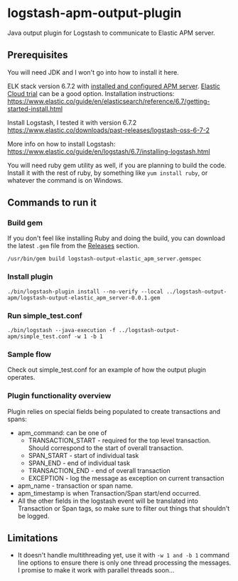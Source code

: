 # logstash-apm-output-plugin
Java output plugin for Logstash to communicate to Elastic APM server.

## Prerequisites
You will need JDK and I won't go into how to install it here.

ELK stack version 6.7.2 with [installed and configured APM server](https://www.elastic.co/guide/en/apm/server/6.7/installing.html). [Elastic Cloud trial](https://www.elastic.co/cloud/elasticsearch-service/signup) can be a good option. Installation instructions:
https://www.elastic.co/guide/en/elasticsearch/reference/6.7/getting-started-install.html

Install Logstash, I tested it with version 6.7.2
https://www.elastic.co/downloads/past-releases/logstash-oss-6-7-2

More info on how to install Logstash:
https://www.elastic.co/guide/en/logstash/6.7/installing-logstash.html

You will need ruby gem utility as well, if you are planning to build the code. Install it with the rest of ruby, by something like `yum install ruby`, or whatever the command is on Windows.

## Commands to run it
### Build gem
If you don't feel like installing Ruby and doing the build, you can download the latest `.gem` file from the [Releases](https://github.com/michaelhyatt/logstash-apm-output-plugin/releases) section.
```
/usr/bin/gem build logstash-output-elastic_apm_server.gemspec
```

### Install plugin
```
./bin/logstash-plugin install --no-verify --local ../logstash-output-apm/logstash-output-elastic_apm_server-0.0.1.gem
```

### Run simple_test.conf
```
./bin/logstash --java-execution -f ../logstash-output-apm/simple_test.conf -w 1 -b 1
```

### Sample flow
Check out simple_test.conf for an example of how the output plugin operates.

### Plugin functionality overview
Plugin relies on special fields being populated to create transactions and spans:
* apm_command: can be one of
  * TRANSACTION_START - required for the top level transaction. Should correspond to the start of overall transaction.
  * SPAN_START - start of individual task
  * SPAN_END - end of individual task
  * TRANSACTION_END - end of overall transaction
  * EXCEPTION - log the message as exception on current transaction
* apm_name - transaction or span name.
* apm_timestamp is when Transaction/Span start/end occurred.
* All the other fields in the logstash event will be translated into Transaction or Span tags, so make sure to filter out things that shouldn't be logged.

## Limitations
* It doesn't handle multithreading yet, use it with `-w 1 and -b 1` command line options to ensure there is only one thread processing the messages. I promise to make it work with parallel threads soon...
